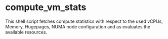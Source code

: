# compute_vm_stats

This shell script fetches compute statistics with respect to the used vCPUs, Memory, Hugepages, NUMA node configuration and as evaluates the available resources.

